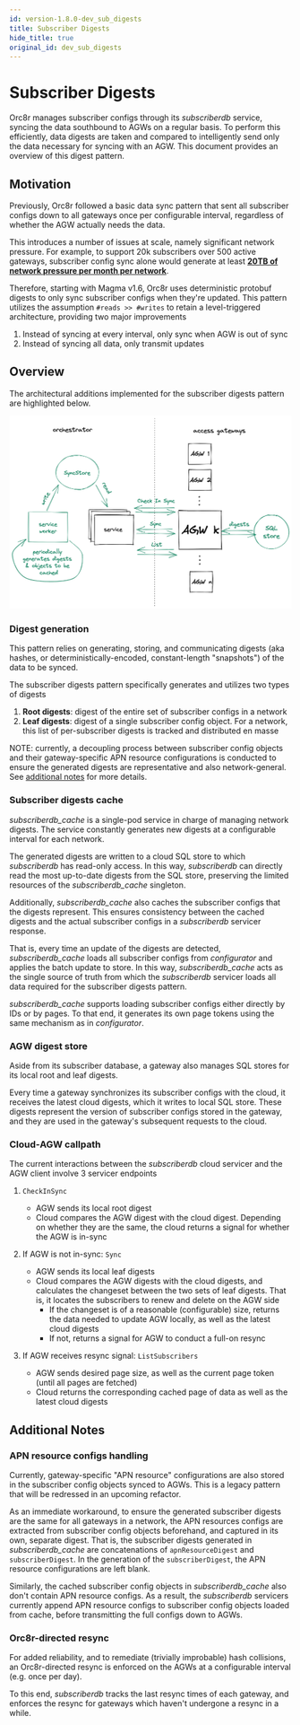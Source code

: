 ```yaml
---
id: version-1.8.0-dev_sub_digests
title: Subscriber Digests
hide_title: true
original_id: dev_sub_digests
---
```


# Subscriber Digests

Orc8r manages subscriber configs through its *subscriberdb* service, syncing the data southbound to AGWs on a regular basis. To perform this efficiently, data digests are taken and compared to intelligently send only the data necessary for syncing with an AGW. This document provides an overview of this digest pattern.

## Motivation

Previously, Orc8r followed a basic data sync pattern that sent all subscriber configs down to all gateways once per configurable interval, regardless of whether the AGW actually needs the data.

This introduces a number of issues at scale, namely significant network pressure. For example, to support 20k subscribers over 500 active gateways, subscriber config sync alone would generate at least [**20TB of network pressure per month per network**](../proposals/p010_subscriber_scaling.md#context).

Therefore, starting with Magma v1.6, Orc8r uses deterministic protobuf digests to only sync subscriber configs when they're updated. This pattern utilizes the assumption `#reads >> #writes` to retain a level-triggered architecture, providing two major improvements

1. Instead of syncing at every interval, only sync when AGW is out of sync
2. Instead of syncing all data, only transmit updates

## Overview

The architectural additions implemented for the subscriber digests pattern are highlighted below.

![Subscriber Digests Architecture](../../../../readmes/assets/orc8r/subscriber_digests_architecture.png)

### Digest generation

This pattern relies on generating, storing, and communicating digests (aka hashes, or deterministically-encoded, constant-length "snapshots") of the data to be synced.

The subscriber digests pattern specifically generates and utilizes two types of digests

1. **Root digests**: digest of the entire set of subscriber configs in a network
2. **Leaf digests**: digest of a single subscriber config object. For a network, this list of per-subscriber digests is tracked and distributed en masse

NOTE: currently, a decoupling process between subscriber config objects and their gateway-specific APN resource configurations is conducted to ensure the generated digests are representative and also network-general. See [additional notes](#apn-resource-configs-handling) for more details.

### Subscriber digests cache

*subscriberdb_cache* is a single-pod service in charge of managing network digests. The service constantly generates new digests at a configurable interval for each network.

The generated digests are written to a cloud SQL store to which *subscriberdb* has read-only access. In this way, *subscriberdb* can directly read the most up-to-date digests from the SQL store, preserving the limited resources of the *subscriberdb_cache* singleton.

Additionally, *subscriberdb_cache* also caches the subscriber configs that the digests represent. This ensures consistency between the cached digests and the actual subscriber configs in a *subscriberdb* servicer response.

That is, every time an update of the digests are detected, *subscriberdb_cache* loads all subscriber configs from *configurator* and applies the batch update to store. In this way, *subscriberdb_cache* acts as the single source of truth from which the *subscriberdb* servicer loads all data required for the subscriber digests pattern.

*subscriberdb_cache* supports loading subscriber configs either directly by IDs or by pages. To that end, it generates its own page tokens using the same mechanism as in *configurator*.

### AGW digest store

Aside from its subscriber database, a gateway also manages SQL stores for its local root and leaf digests.

Every time a gateway synchronizes its subscriber configs with the cloud, it receives the latest cloud digests, which it writes to local SQL store. These digests represent the version of subscriber configs stored in the gateway, and they are used in the gateway's subsequent requests to the cloud.

### Cloud-AGW callpath

The current interactions between the *subscriberdb* cloud servicer and the AGW client involve 3 servicer endpoints

1. `CheckInSync`
    - AGW sends its local root digest
    - Cloud compares the AGW digest with the cloud digest. Depending on whether they are the same, the cloud returns a signal for whether the AGW is in-sync

2. If AGW is not in-sync: `Sync`
    - AGW sends its local leaf digests
    - Cloud compares the AGW digests with the cloud digests, and calculates the changeset between the two sets of leaf digests. That is, it locates the subscribers to renew and delete on the AGW side
        - If the changeset is of a reasonable (configurable) size, returns the data needed to update AGW locally, as well as the latest cloud digests
        - If not, returns a signal for AGW to conduct a full-on resync
3. If AGW receives resync signal: `ListSubscribers`
    - AGW sends desired page size, as well as the current page token (until all pages are fetched)
    - Cloud returns the corresponding cached page of data as well as the latest cloud digests

## Additional Notes

### APN resource configs handling

Currently, gateway-specific "APN resource" configurations are also stored in the subscriber config objects synced to AGWs. This is a legacy pattern that will be redressed in an upcoming refactor.

As an immediate workaround, to ensure the generated subscriber digests are the same for all gateways in a network, the APN resources configs are extracted from subscriber config objects beforehand, and captured in its own, separate digest. That is, the subscriber digests generated in *subscriberdb_cache* are concatenations of `apnResourceDigest` and `subscriberDigest`. In the generation of the `subscriberDigest`, the APN resource configurations are left blank.

Similarly, the cached subscriber config objects in *subscriberdb_cache* also don't contain APN resource configs. As a result, the *subscriberdb* servicers currently append APN resource configs to subscriber config objects loaded from cache, before transmitting the full configs down to AGWs.

### Orc8r-directed resync

For added reliability, and to remediate (trivially improbable) hash collisions, an Orc8r-directed resync is enforced on the AGWs at a configurable interval (e.g. once per day).

To this end, *subscriberdb* tracks the last resync times of each gateway, and enforces the resync for gateways which haven't undergone a resync in a while.

